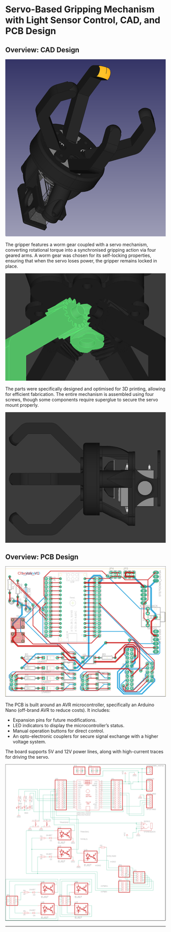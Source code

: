 # Servo-Based Gripping Mechanism with Light Sensor Control, CAD, and PCB Design

## Overview: CAD Design

![Gripper Design](ChwytakModelCADScreen.png)

The gripper features a worm gear coupled with a servo mechanism, converting rotational torque into a synchronised gripping action via four geared arms. A worm gear was chosen for its self-locking properties, ensuring that when the servo loses power, the gripper remains locked in place.

![Worm Gear Mechanism](SCR-20250203-nnog.png)

The parts were specifically designed and optimised for 3D printing, allowing for efficient fabrication. The entire mechanism is assembled using four screws, though some components require superglue to secure the servo mount properly.

![Side View](SCR-20250203-nmqi.png)

## Overview: PCB Design

![PCB Design](SCR-20250203-njtz.png)

The PCB is built around an AVR microcontroller, specifically an Arduino Nano (off-brand AVR to reduce costs). It includes:

- Expansion pins for future modifications.
- LED indicators to display the microcontroller’s status.
- Manual operation buttons for direct control.
- An opto-electronic couplers for secure signal exchange with a higher voltage system.

The board supports 5V and 12V power lines, along with high-current traces for driving the servo.

![PCB Electrical](SCR-20250203-njwz.png)

---
